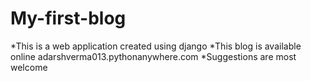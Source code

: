 # My-first-blog
*This is a web application created using django
*This blog is available online adarshverma013.pythonanywhere.com
*Suggestions are most welcome
